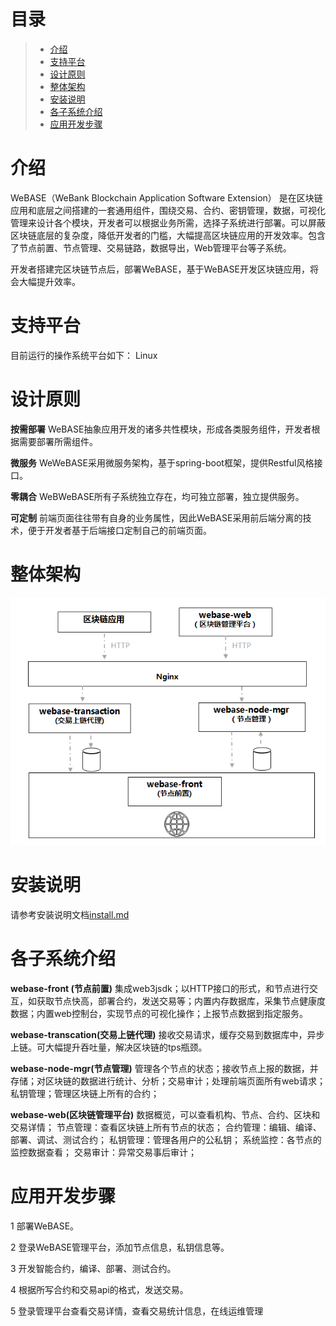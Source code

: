 # 目录
> * [介绍](#chapter-1)
> * [支持平台](#chapter-2)
> * [设计原则](#chapter-3)
> * [整体架构](#chapter-4)
> * [安装说明](#chapter-5)
> * [各子系统介绍](#chapter-6)
> * [应用开发步骤](#chapter-7)

# <a id="chapter-1"></a>介绍
WeBASE（WeBank Blockchain Application Software Extension） 是在区块链应用和底层之间搭建的一套通用组件，围绕交易、合约、密钥管理，数据，可视化管理来设计各个模块，开发者可以根据业务所需，选择子系统进行部署。可以屏蔽区块链底层的复杂度，降低开发者的门槛，大幅提高区块链应用的开发效率。包含了节点前置、节点管理、交易链路，数据导出，Web管理平台等子系统。

开发者搭建完区块链节点后，部署WeBASE，基于WeBASE开发区块链应用，将会大幅提升效率。

# <a id="chapter-2"></a>支持平台
目前运行的操作系统平台如下：
Linux

# <a id="chapter-3"></a>设计原则
**按需部署**
WeBASE抽象应用开发的诸多共性模块，形成各类服务组件，开发者根据需要部署所需组件。

**微服务**
WeWeBASE采用微服务架构，基于spring-boot框架，提供Restful风格接口。

**零耦合**
WeBWeBASE所有子系统独立存在，均可独立部署，独立提供服务。

**可定制**
前端页面往往带有自身的业务属性，因此WeBASE采用前后端分离的技术，便于开发者基于后端接口定制自己的前端页面。

# <a id="chapter-4"></a>整体架构

![[架构图]](./architecture.png)


# <a id="chapter-5"></a>安装说明
请参考安装说明文档[install.md](https://github.com/WeBankFinTech/WeBASE/blob/dev/install.md)

# <a id="chapter-6"></a>各子系统介绍
**webase-front (节点前置)**
集成web3jsdk；以HTTP接口的形式，和节点进行交互，如获取节点快高，部署合约，发送交易等；内置内存数据库，采集节点健康度数据；内置web控制台，实现节点的可视化操作；上报节点数据到指定服务。

**webase-transcation(交易上链代理)**
接收交易请求，缓存交易到数据库中，异步上链。可大幅提升吞吐量，解决区块链的tps瓶颈。

**webase-node-mgr(节点管理)**
管理各个节点的状态；接收节点上报的数据，并存储；对区块链的数据进行统计、分析；交易审计；处理前端页面所有web请求；私钥管理；管理区块链上所有的合约；

**webase-web(区块链管理平台)**
数据概览，可以查看机构、节点、合约、区块和交易详情；
节点管理：查看区块链上所有节点的状态；
合约管理：编辑、编译、部署、调试、测试合约；
私钥管理：管理各用户的公私钥；
系统监控：各节点的监控数据查看；
交易审计：异常交易事后审计；

# <a id="chapter-7"></a>应用开发步骤
1 部署WeBASE。

2 登录WeBASE管理平台，添加节点信息，私钥信息等。

3 开发智能合约，编译、部署、测试合约。

4 根据所写合约和交易api的格式，发送交易。

5 登录管理平台查看交易详情，查看交易统计信息，在线运维管理

